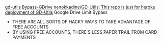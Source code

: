 
[gd-utils](https://github.com/roshanconnor123/gd-utils)
[Bypass-GDrive](https://yuudrive.me/tools/bypass-gdrive)
[nenokkadine/GD-Utils: This repo is just for heroku deployment of GD-Utils](https://github.com/nenokkadine/GD-Utils)
Google Drive Limit Bypass
- THERE ARE ALL SORTS OF HACKY WAYS TO TAKE ADVANTAGE OF FREE ACCOUNTS
- BY USING FREE ACCOUNTS, THERE'S LESS PAPER TRAIL FROM CARD PAYMENTS
